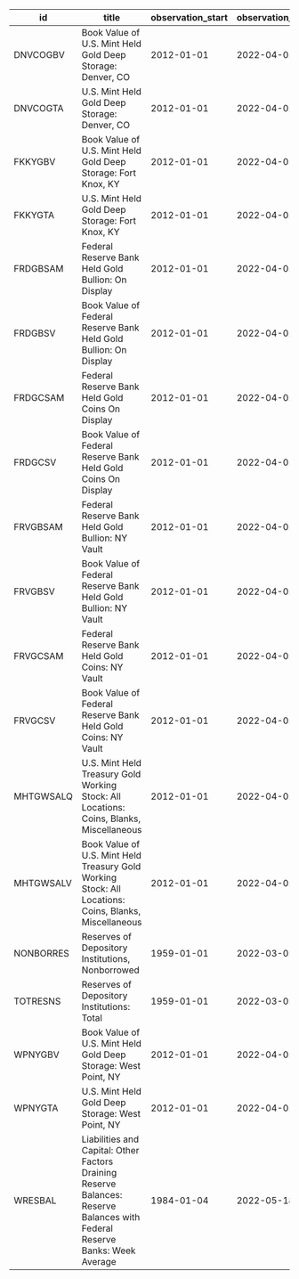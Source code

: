 | id        | title                                                                                                                       | observation_start   | observation_end   |
|-----------|-----------------------------------------------------------------------------------------------------------------------------|---------------------|-------------------|
| DNVCOGBV  | Book Value of U.S. Mint Held Gold Deep Storage: Denver, CO                                                                  | 2012-01-01          | 2022-04-01        |
| DNVCOGTA  | U.S. Mint Held Gold Deep Storage: Denver, CO                                                                                | 2012-01-01          | 2022-04-01        |
| FKKYGBV   | Book Value of U.S. Mint Held Gold Deep Storage: Fort Knox, KY                                                               | 2012-01-01          | 2022-04-01        |
| FKKYGTA   | U.S. Mint Held Gold Deep Storage: Fort Knox, KY                                                                             | 2012-01-01          | 2022-04-01        |
| FRDGBSAM  | Federal Reserve Bank Held Gold Bullion: On Display                                                                          | 2012-01-01          | 2022-04-01        |
| FRDGBSV   | Book Value of Federal Reserve Bank Held Gold Bullion: On Display                                                            | 2012-01-01          | 2022-04-01        |
| FRDGCSAM  | Federal Reserve Bank Held Gold Coins On Display                                                                             | 2012-01-01          | 2022-04-01        |
| FRDGCSV   | Book Value of Federal Reserve Bank Held Gold Coins On Display                                                               | 2012-01-01          | 2022-04-01        |
| FRVGBSAM  | Federal Reserve Bank Held Gold Bullion: NY Vault                                                                            | 2012-01-01          | 2022-04-01        |
| FRVGBSV   | Book Value of Federal Reserve Bank Held Gold Bullion: NY Vault                                                              | 2012-01-01          | 2022-04-01        |
| FRVGCSAM  | Federal Reserve Bank Held Gold Coins: NY Vault                                                                              | 2012-01-01          | 2022-04-01        |
| FRVGCSV   | Book Value of Federal Reserve Bank Held Gold Coins: NY Vault                                                                | 2012-01-01          | 2022-04-01        |
| MHTGWSALQ | U.S. Mint Held Treasury Gold Working Stock: All Locations: Coins, Blanks, Miscellaneous                                     | 2012-01-01          | 2022-04-01        |
| MHTGWSALV | Book Value of U.S. Mint Held Treasury Gold Working Stock: All Locations: Coins, Blanks, Miscellaneous                       | 2012-01-01          | 2022-04-01        |
| NONBORRES | Reserves of Depository Institutions, Nonborrowed                                                                            | 1959-01-01          | 2022-03-01        |
| TOTRESNS  | Reserves of Depository Institutions: Total                                                                                  | 1959-01-01          | 2022-03-01        |
| WPNYGBV   | Book Value of U.S. Mint Held Gold Deep Storage: West Point, NY                                                              | 2012-01-01          | 2022-04-01        |
| WPNYGTA   | U.S. Mint Held Gold Deep Storage: West Point, NY                                                                            | 2012-01-01          | 2022-04-01        |
| WRESBAL   | Liabilities and Capital: Other Factors Draining Reserve Balances: Reserve Balances with Federal Reserve Banks: Week Average | 1984-01-04          | 2022-05-18        |